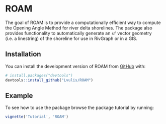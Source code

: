 
<!-- README.md is generated from README.Rmd. Please edit that file -->

# ROAM

<!-- badges: start -->
<!-- badges: end -->

The goal of ROAM is to provide a computationally efficient way to
compute the Opening Angle Method for river delta shorelines. The package
also provides functionality to automatically generate an `sf` vector
geometry (i.e. a linestring) of the shoreline for use in RivGraph or in
a GIS.

## Installation

You can install the development version of ROAM from
[GitHub](https://github.com/) with:

``` r
# install.packages("devtools")
devtools::install_github("Lvulis/ROAM")
```

## Example

To see how to use the package browse the package tutorial by running:

``` r
vignette('Tutorial', 'ROAM')
```
